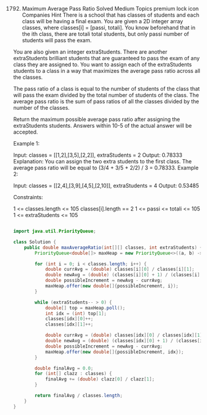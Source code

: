 1792. Maximum Average Pass Ratio
Solved
Medium
Topics
premium lock icon
Companies
Hint
There is a school that has classes of students and each class will be having a final exam. You are given a 2D integer array classes, where classes[i] = [passi, totali]. You know beforehand that in the ith class, there are totali total students, but only passi number of students will pass the exam.

You are also given an integer extraStudents. There are another extraStudents brilliant students that are guaranteed to pass the exam of any class they are assigned to. You want to assign each of the extraStudents students to a class in a way that maximizes the average pass ratio across all the classes.

The pass ratio of a class is equal to the number of students of the class that will pass the exam divided by the total number of students of the class. The average pass ratio is the sum of pass ratios of all the classes divided by the number of the classes.

Return the maximum possible average pass ratio after assigning the extraStudents students. Answers within 10-5 of the actual answer will be accepted.

 

Example 1:

Input: classes = [[1,2],[3,5],[2,2]], extraStudents = 2
Output: 0.78333
Explanation: You can assign the two extra students to the first class. The average pass ratio will be equal to (3/4 + 3/5 + 2/2) / 3 = 0.78333.
Example 2:

Input: classes = [[2,4],[3,9],[4,5],[2,10]], extraStudents = 4
Output: 0.53485
 

Constraints:

1 <= classes.length <= 105
classes[i].length == 2
1 <= passi <= totali <= 105
1 <= extraStudents <= 105



```java

import java.util.PriorityQueue;

class Solution {
    public double maxAverageRatio(int[][] classes, int extraStudents) {
        PriorityQueue<double[]> maxHeap = new PriorityQueue<>((a, b) -> Double.compare(b[0], a[0]));

        for (int i = 0; i < classes.length; i++) {
            double currAvg = (double) classes[i][0] / classes[i][1];
            double newAvg = (double) (classes[i][0] + 1) / (classes[i][1] + 1);
            double possibleIncrement = newAvg - currAvg;
            maxHeap.offer(new double[]{possibleIncrement, i});
        }

        while (extraStudents-- > 0) {
            double[] top = maxHeap.poll();
            int idx = (int) top[1];
            classes[idx][0]++;
            classes[idx][1]++;

            double currAvg = (double) classes[idx][0] / classes[idx][1];
            double newAvg = (double) (classes[idx][0] + 1) / (classes[idx][1] + 1);
            double possibleIncrement = newAvg - currAvg;
            maxHeap.offer(new double[]{possibleIncrement, idx});
        }

        double finalAvg = 0.0;
        for (int[] clazz : classes) {
            finalAvg += (double) clazz[0] / clazz[1];
        }

        return finalAvg / classes.length;
    }
}

```
